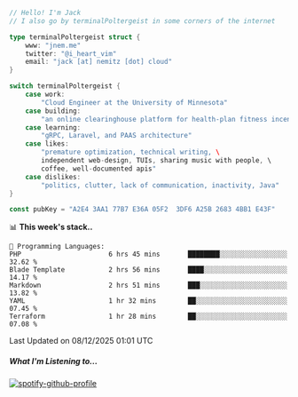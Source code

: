 ```go
// Hello! I'm Jack
// I also go by terminalPoltergeist in some corners of the internet

type terminalPoltergeist struct {
    www: "jnem.me"
    twitter: "@i_heart_vim"
    email: "jack [at] nemitz [dot] cloud"
}

switch terminalPoltergeist {
    case work:
        "Cloud Engineer at the University of Minnesota"
    case building:
        "an online clearinghouse platform for health-plan fitness incentive programs"
    case learning:
        "gRPC, Laravel, and PAAS architecture"
    case likes:
        "premature optimization, technical writing, \
        independent web-design, TUIs, sharing music with people, \
        coffee, well-documented apis"
    case dislikes:
        "politics, clutter, lack of communication, inactivity, Java"
}

const pubKey = "A2E4 3AA1 77B7 E36A 05F2  3DF6 A25B 2683 4BB1 E43F"
```

<!--START_SECTION:waka-->
📊 **This week's stack..** 

```text
💬 Programming Languages: 
PHP                      6 hrs 45 mins       ████████░░░░░░░░░░░░░░░░░   32.62 % 
Blade Template           2 hrs 56 mins       ████░░░░░░░░░░░░░░░░░░░░░   14.17 % 
Markdown                 2 hrs 51 mins       ███░░░░░░░░░░░░░░░░░░░░░░   13.82 % 
YAML                     1 hr 32 mins        ██░░░░░░░░░░░░░░░░░░░░░░░   07.45 % 
Terraform                1 hr 28 mins        ██░░░░░░░░░░░░░░░░░░░░░░░   07.08 % 
```


 Last Updated on 08/12/2025 01:01 UTC
<!--END_SECTION:waka-->

##### What I'm Listening to...

[![spotify-github-profile](https://jnem.me/listening-item?maxAge=2592000)](https://jnem.me/listening)
